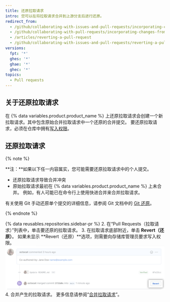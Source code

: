 ```yaml
---
title: 还原拉取请求
intro: 您可以在将拉取请求合并到上游分支后进行还原。
redirect_from:
  - /github/collaborating-with-issues-and-pull-requests/incorporating-changes-from-a-pull-request/reverting-a-pull-request
  - /github/collaborating-with-pull-requests/incorporating-changes-from-a-pull-request/reverting-a-pull-request
  - /articles/reverting-a-pull-request
  - /github/collaborating-with-issues-and-pull-requests/reverting-a-pull-request
versions:
  fpt: '*'
  ghes: '*'
  ghae: '*'
  ghec: '*'
topics:
  - Pull requests
---
```


## 关于还原拉取请求

在 {% data variables.product.product_name %} 上还原拉取请求会创建一个新拉取请求。其中包含原始合并拉取请求中一个还原的合并提交。 要还原拉取请求，必须在仓库中拥有[写入权限](/organizations/managing-access-to-your-organizations-repositories/repository-roles-for-an-organization)。

## 还原拉取请求

{% note %}

**注：**如果以下任一内容属实，您可能需要还原拉取请求中的个人提交。

- 还原拉取请求导致合并冲突
- 原始拉取请求最初在 {% data variables.product.product_name %} 上未合并。 例如，有人可能已在命令行上使用快进合并来合并拉取请求。

有关使用 Git 手动还原单个提交的详细信息，请参阅 Git 文档中的 [Git 还原](https://git-scm.com/docs/git-revert.html)。

{% endnote %}

{% data reusables.repositories.sidebar-pr %}
2. 在“Pull Requests（拉取请求）”列表中，单击要还原的拉取请求。
3. 在拉取请求底部附近，单击 **Revert（还原）**。 如果未显示 **Revert（还原）**选项，则需要向存储库管理员要求写入权限。 ![还原拉取请求链接](/assets/images/help/pull_requests/revert-pull-request-link.png)
4. 合并产生的拉取请求。 更多信息请参阅“[合并拉取请求](/pull-requests/collaborating-with-pull-requests/incorporating-changes-from-a-pull-request/merging-a-pull-request)”。
